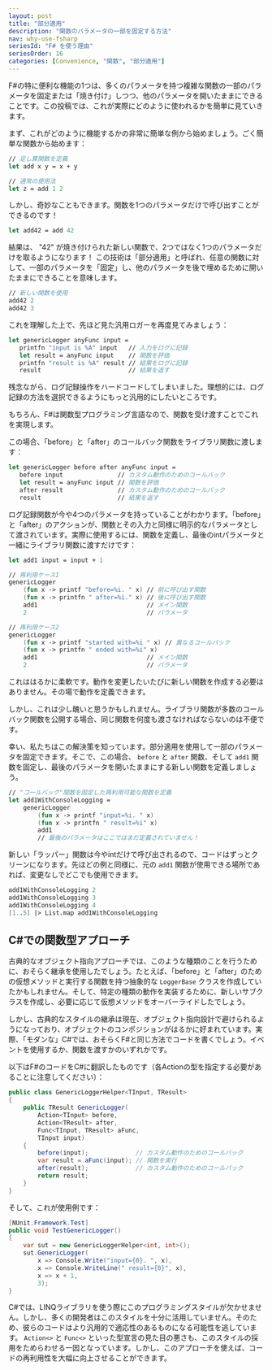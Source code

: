 ```yaml
---
layout: post
title: "部分適用"
description: "関数のパラメータの一部を固定する方法"
nav: why-use-fsharp
seriesId: "F# を使う理由"
seriesOrder: 16
categories: [Convenience, "関数", "部分適用"]
---
```


F#の特に便利な機能の1つは、多くのパラメータを持つ複雑な関数の一部のパラメータを固定または「焼き付け」しつつ、他のパラメータを開いたままにできることです。この投稿では、これが実際にどのように使われるかを簡単に見ていきます。

まず、これがどのように機能するかの非常に簡単な例から始めましょう。ごく簡単な関数から始めます：

```fsharp
// 足し算関数を定義
let add x y = x + y

// 通常の使用法
let z = add 1 2
```

しかし、奇妙なこともできます。関数を1つのパラメータだけで呼び出すことができるのです！

```fsharp
let add42 = add 42
```

結果は、 "42" が焼き付けられた新しい関数で、2つではなく1つのパラメータだけを取るようになります！ この技術は「部分適用」と呼ばれ、任意の関数に対して、一部のパラメータを「固定」し、他のパラメータを後で埋めるために開いたままにできることを意味します。

```fsharp
// 新しい関数を使用
add42 2
add42 3
```

これを理解した上で、先ほど見た汎用ロガーを再度見てみましょう：

```fsharp
let genericLogger anyFunc input = 
   printfn "input is %A" input   // 入力をログに記録
   let result = anyFunc input    // 関数を評価
   printfn "result is %A" result // 結果をログに記録
   result                        // 結果を返す
```

残念ながら、ログ記録操作をハードコードしてしまいました。理想的には、ログ記録の方法を選択できるようにもっと汎用的にしたいところです。

もちろん、F#は関数型プログラミング言語なので、関数を受け渡すことでこれを実現します。

この場合、「before」と「after」のコールバック関数をライブラリ関数に渡します：

```fsharp
let genericLogger before after anyFunc input = 
   before input               // カスタム動作のためのコールバック
   let result = anyFunc input // 関数を評価
   after result               // カスタム動作のためのコールバック
   result                     // 結果を返す
```

ログ記録関数が今や4つのパラメータを持っていることがわかります。「before」と「after」のアクションが、関数とその入力と同様に明示的なパラメータとして渡されています。実際に使用するには、関数を定義し、最後のintパラメータと一緒にライブラリ関数に渡すだけです：

```fsharp
let add1 input = input + 1

// 再利用ケース1
genericLogger 
    (fun x -> printf "before=%i. " x) // 前に呼び出す関数
    (fun x -> printfn " after=%i." x) // 後に呼び出す関数
    add1                              // メイン関数
    2                                 // パラメータ

// 再利用ケース2
genericLogger
    (fun x -> printf "started with=%i " x) // 異なるコールバック
    (fun x -> printfn " ended with=%i" x) 
    add1                              // メイン関数
    2                                 // パラメータ
```

これははるかに柔軟です。動作を変更したいたびに新しい関数を作成する必要はありません。その場で動作を定義できます。

しかし、これは少し醜いと思うかもしれません。ライブラリ関数が多数のコールバック関数を公開する場合、同じ関数を何度も渡さなければならないのは不便です。

幸い、私たちはこの解決策を知っています。部分適用を使用して一部のパラメータを固定できます。そこで、この場合、 `before` と `after` 関数、そして `add1` 関数を固定し、最後のパラメータを開いたままにする新しい関数を定義しましょう。

```fsharp
// "コールバック"関数を固定した再利用可能な関数を定義
let add1WithConsoleLogging = 
    genericLogger
        (fun x -> printf "input=%i. " x) 
        (fun x -> printfn " result=%i" x)
        add1
        // 最後のパラメータはここではまだ定義されていません！
```

新しい「ラッパー」関数は今やintだけで呼び出されるので、コードはずっとクリーンになります。先ほどの例と同様に、元の `add1` 関数が使用できる場所であれば、変更なしでどこでも使用できます。

```fsharp
add1WithConsoleLogging 2
add1WithConsoleLogging 3
add1WithConsoleLogging 4
[1..5] |> List.map add1WithConsoleLogging 
```

## C#での関数型アプローチ

古典的なオブジェクト指向アプローチでは、このような種類のことを行うために、おそらく継承を使用したでしょう。たとえば、「before」と「after」のための仮想メソッドと実行する関数を持つ抽象的な `LoggerBase` クラスを作成していたかもしれません。そして、特定の種類の動作を実装するために、新しいサブクラスを作成し、必要に応じて仮想メソッドをオーバーライドしたでしょう。

しかし、古典的なスタイルの継承は現在、オブジェクト指向設計で避けられるようになっており、オブジェクトのコンポジションがはるかに好まれています。実際、「モダンな」C#では、おそらくF#と同じ方法でコードを書くでしょう。イベントを使用するか、関数を渡すかのいずれかです。

以下はF#のコードをC#に翻訳したものです（各Actionの型を指定する必要があることに注意してください）：

```csharp
public class GenericLoggerHelper<TInput, TResult>
{
    public TResult GenericLogger(
        Action<TInput> before,
        Action<TResult> after,
        Func<TInput, TResult> aFunc,
        TInput input)
    {
        before(input);             // カスタム動作のためのコールバック
        var result = aFunc(input); // 関数を実行
        after(result);             // カスタム動作のためのコールバック
        return result;
    }
}
```

そして、これが使用例です：

```csharp
[NUnit.Framework.Test]
public void TestGenericLogger()
{
    var sut = new GenericLoggerHelper<int, int>();
    sut.GenericLogger(
        x => Console.Write("input={0}. ", x),
        x => Console.WriteLine(" result={0}", x),
        x => x + 1,
        3);
}
```

C#では、LINQライブラリを使う際にこのプログラミングスタイルが欠かせません。しかし、多くの開発者はこのスタイルを十分に活用していません。そのため、彼らのコードはより汎用的で適応性のあるものになる可能性を逃しています。 `Action<>` と `Func<>` といった型宣言の見た目の悪さも、このスタイルの採用をためらわせる一因となっています。しかし、このアプローチを使えば、コードの再利用性を大幅に向上させることができます。
